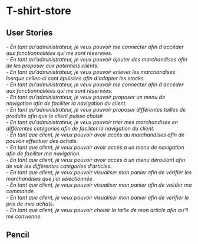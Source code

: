 # T-shirt-store

## User Stories

*- En tant qu'administrateur, je veux pouvoir me connecter afin d'accéder aux fonctionnalitées qui me sont réservées.*<br/>
*- En tant qu'administrateur, je veux pouvoir ajouter des marchandises afin de les proposer aux potentiels clients.*<br/>
*- En tant qu'administrateur, je veux pouvoir enlever les marchandises losrque celles-ci sont épuisées afin d'adapter les stocks.*<br/>
*- En tant qu'administrateur, je veux pouvoir me connecter afin d'accéder aux fonctionnalitées qui me sont réservées.*<br/>
*- En tant qu'administrateur, je veux pouvoir proposer un menu de navigation afin de faciliter la navigation du client.*<br/>
*- En tant qu'administrateur, je veux pouvoir proposer différentes tailles de produits afin que le client puisse choisir*<br/>
*- En tant qu'administrateur, je veux pouvoir trier mes marchandises en différentes catégories afin de faciliter la navigation du client.*<br/>
*- En tant que client, je veux pouvoir avoir accès au marchandises afin de pouvoir effectuer des achats.*<br/>
*- En tant que client, je veux pouvoir avoir accès a un menu de navigation afin de faciliter ma navigation.*<br/>
*- En tant que client, je veux pouvoir avoir accès à un menu déroulant afin de voir les différentes catégories d'articles.*<br/>
*- En tant que client, je veux pouvoir visualiser mon panier afin de vérifier les marchandises que j'ai sélectionnée.*<br/>
*- En tant que client, je veux pouvoir visualiser mon panier afin de valider ma commande.*<br/>
*- En tant que client, je veux pouvoir visualiser mon panier afin de vérifier le prix de mes achats.*<br/>
*- En tant que client, je veux pouvoir choisir la taille de mon article afin qu'il me convienne.*<br/>

## Pencil


